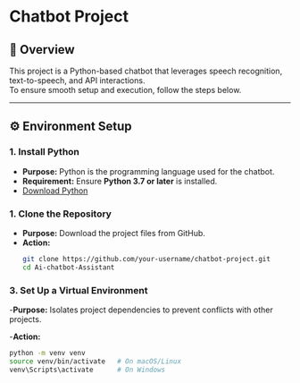 # Chatbot Project

## 📌 Overview
This project is a Python-based chatbot that leverages speech recognition, text-to-speech, and API interactions.  
To ensure smooth setup and execution, follow the steps below.

---

## ⚙️ Environment Setup

### 1. Install Python
- **Purpose:** Python is the programming language used for the chatbot.  
- **Requirement:** Ensure **Python 3.7 or later** is installed.  
- [Download Python](https://www.python.org/downloads/)

### 1. Clone the Repository
- **Purpose:** Download the project files from GitHub.  
- **Action:**  
  ```bash
  git clone https://github.com/your-username/chatbot-project.git
  cd Ai-chatbot-Assistant
  
  
### 3. Set Up a Virtual Environment

-**Purpose:** Isolates project dependencies to prevent conflicts with other projects.

-**Action:**
```bash
python -m venv venv
source venv/bin/activate   # On macOS/Linux
venv\Scripts\activate      # On Windows

